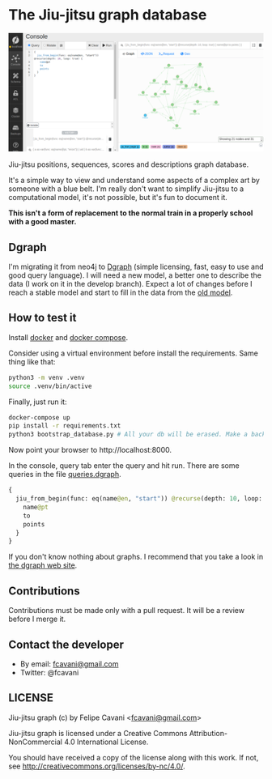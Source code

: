 # The Jiu-jitsu graph database

![Graph - 2020-06-01](https://raw.githubusercontent.com/fcavani/jiu-jitsu-graph/master/dgraph.png)

Jiu-jitsu positions, sequences, scores and descriptions graph database.

It's a simple way to view and understand some aspects of a complex art by someone with a blue belt. I'm really don't want to simplify Jiu-jitsu to a computational model, it's not possible, but it's fun to document it.

**This isn't a form of replacement to the normal train in a properly school with a good master.**

## Dgraph

I'm migrating it from neo4j to [Dgraph](https://dgraph.io) (simple licensing, fast, easy to use and good query language). I will need a new model, a better one to describe the data (I work on it in the develop branch). Expect a lot of changes before I reach a stable model and start to fill in the data from the [old model](https://github.com/fcavani/jiu-jitsu-graph/tree/neo4j-final).

## How to test it

Install [docker](https://www.docker.com/) and [docker compose](https://docs.docker.com/compose/).

Consider using a virtual environment before install the requirements.
Same thing like that:

``` bash
python3 -m venv .venv
source .venv/bin/active
```

Finally, just run it:

``` bash
docker-compose up
pip install -r requirements.txt
python3 bootstrap_database.py # All your db will be erased. Make a backup or edit the script.
```

Now point your browser to http://localhost:8000.

In the console, query tab enter the query and hit run.
There are some queries in the file [queries.dgraph](https://github.com/fcavani/jiu-jitsu-graph/blob/master/queries.dgraph).

``` graphql
{
  jiu_from_begin(func: eq(name@en, "start")) @recurse(depth: 10, loop: true) {
    name@pt
    to
    points
  }
}
```

If you don't know nothing about graphs. I recommend
that you take a look in
[the dgraph web site](https://dgraph.io/).

## Contributions

Contributions must be made only with a pull request. It will be a review before I merge it.

## Contact the developer

- By email: fcavani@gmail.com
- Twitter: @fcavani

## LICENSE

Jiu-jitsu graph (c) by Felipe Cavani \<fcavani@gmail.com\>

Jiu-jitsu graph is licensed under a
Creative Commons Attribution-NonCommercial 4.0 International License.

You should have received a copy of the license along with this
work. If not, see <http://creativecommons.org/licenses/by-nc/4.0/>.
